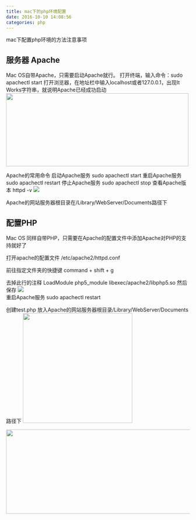 ```yaml
---
title: mac下的php环境配置
date: 2016-10-10 14:08:56
categories: php
---
```

mac下配置php环境的方法注意事项
<!-- more -->

服务器 Apache
----

Mac OS自带Apache，只需要启动Apache就行。
打开终端，输入命令：sudo apachectl start
打开浏览器，在地址栏中输入localhost或者127.0.0.1，出现It Works字符串，就说明Apache已经成功启动
<img src="/images/2.png" width="500" height="200" /> 

Apache的常用命令
启动Apache服务
sudo apachectl start
重启Apache服务
sudo apachectl restart
停止Apache服务
sudo apachectl stop
查看Apache版本
httpd -v
![](/images/1.png)  

Apache的网站服务器根目录在/Library/WebServer/Documents路径下


配置PHP
----

Mac OS 同样自带PHP，只需要在Apache的配置文件中添加Apache对PHP的支持就好了

打开apache的配置文件
/etc/apache2/httpd.conf

前往指定文件夹的快捷键
command + shift + g

去掉此行的注释
LoadModule php5_module libexec/apache2/libphp5.so
然后保存
![](/images/3.png)  
重启Apache服务
sudo apachectl restart

创建test.php 放入Apache的网站服务器根目录/Library/WebServer/Documents路径下
<img src="/images/4.png" width="300" height="300" /> 

<img src="/images/5.png" width="842" height="230" /> 














